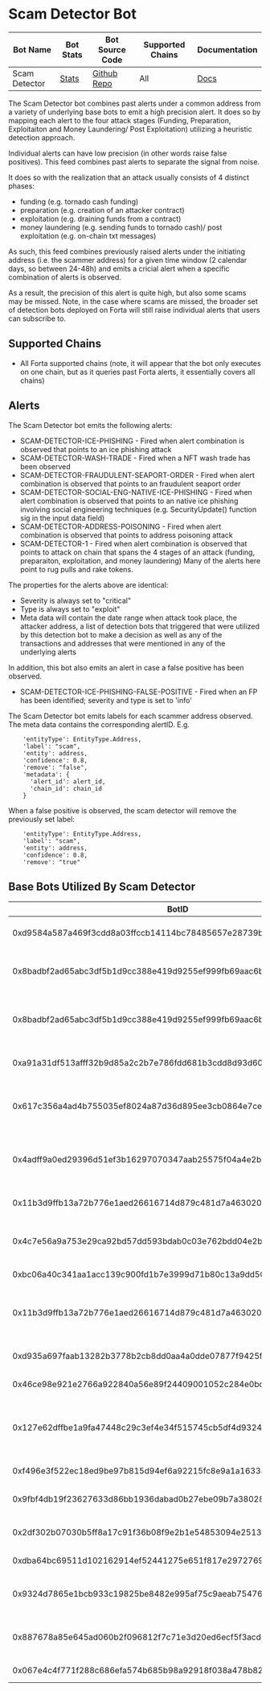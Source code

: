 # Scam Detector Bot

| Bot Name | Bot Stats | Bot Source Code  | Supported Chains | Documentation |
|----------|-----------|------------------|------------------|---------------|
| Scam Detector | [Stats](https://explorer.forta.network/bot/0x1d646c4045189991fdfd24a66b192a294158b839a6ec121d740474bdacb3ab23) | [Github Repo](https://github.com/forta-network/starter-kits/tree/main/scam-combiner-py) | All | [Docs](https://ipfs.forta.network/ipfs/QmZHKr91MBxqKxoY8cjjsKPeZcstP2FcNjJzeYtDcnr6bf) |

The Scam Detector bot combines past alerts under a common address from a variety of underlying base bots to emit a high precision alert. It does so by mapping each alert to the four attack stages (Funding, Preparation, Exploitaiton and Money Laundering/ Post Exploitation) utilizing a heuristic detection approach.

Individual alerts can have low precision (in other words raise false positives). This feed combines past alerts to separate the signal from noise. 

It does so with the realization that an attack usually consists of 4 distinct phases:

- funding (e.g. tornado cash funding)
- preparation (e.g. creation of an attacker contract)
- exploitation (e.g. draining funds from a contract)
- money laundering (e.g. sending funds to tornado cash)/ post exploitation (e.g. on-chain txt messages)

As such, this feed combines previously raised alerts under the initiating address (i.e. the scammer address) for a given time window (2 calendar days, so between 24-48h) and emits a cricial alert when a specific combination of alerts is observed. 

As a result, the precision of this alert is quite high, but also some scams may be missed. Note, in the case where scams are missed, the broader set of detection bots deployed on Forta will still raise individual alerts that users can subscribe to.

## Supported Chains

- All Forta supported chains (note, it will appear that the bot only executes on one chain, but as it queries past Forta alerts, it essentially covers all chains)

## Alerts

The Scam Detector bot emits the following alerts:

- SCAM-DETECTOR-ICE-PHISHING - Fired when alert combination is observed that points to an ice phishing attack
- SCAM-DETECTOR-WASH-TRADE - Fired when a NFT wash trade has been observed
- SCAM-DETECTOR-FRAUDULENT-SEAPORT-ORDER - Fired when alert combination is observed that points to an fraudulent seaport order
- SCAM-DETECTOR-SOCIAL-ENG-NATIVE-ICE-PHISHING - Fired when alert combination is observed that points to an native ice phishing involving social engineering techniques (e.g. SecurityUpdate() function sig in the input data field)
- SCAM-DETECTOR-ADDRESS-POISONING - Fired when alert combination is observed that points to address poisoning attack
- SCAM-DETECTOR-1 - Fired when alert combination is observed that points to attack on chain that spans the 4 stages of an attack (funding, preparaiton, exploitation, and money laundering) Many of the alerts here point to rug pulls and rake tokens.


The properties for the alerts above are identical:
- Severity is always set to "critical" 
- Type is always set to "exploit" 
- Meta data will contain the date range when attack took place, the attacker address, a list of detection bots that triggered that were utilized by this detection bot to make a decision as well as any of the transactions and addresses that were mentioned in any of the underlying alerts

In addition, this bot also emits an alert in case a false positive has been observed. 

- SCAM-DETECTOR-ICE-PHISHING-FALSE-POSITIVE - Fired when an FP has been identified; severity and type is set to 'info'


The Scam Detector bot emits labels for each scammer address observed. The meta data contains the corresponding alertID. E.g.
```
    'entityType': EntityType.Address,
    'label': "scam",
    'entity': address,
    'confidence': 0.8,
    'remove': "false",
    'metadata': {
      'alert_id': alert_id,
      'chain_id': chain_id
    }
```

When a false positive is observed, the scam detector will remove the previously set label:
```
    'entityType': EntityType.Address,
    'label': "scam",
    'entity': address,
    'confidence': 0.8,
    'remove': "true"
```

## Base Bots Utilized By Scam Detector

| BotID | Name | AlertId | Stage |
|-------|------|---------|-------|
| 0xd9584a587a469f3cdd8a03ffccb14114bc78485657e28739b8036aee7782df5c | SEAPORT-PHISHING-TRANSFER | Exploitation |
| 0x8badbf2ad65abc3df5b1d9cc388e419d9255ef999fb69aac6bf395646cf01c14 | ice phishing | ICE-PHISHING-HIGH-NUM-APPROVALS | Preparation |
| 0x8badbf2ad65abc3df5b1d9cc388e419d9255ef999fb69aac6bf395646cf01c14 | ice phishing | ICE-PHISHING-PREV-APPROVED-TRANSFERED | Exploitation |
| 0xa91a31df513afff32b9d85a2c2b7e786fdd681b3cdd8d93d6074943ba31ae400 | tornado cash withdrawl | FUNDING-TORNADO-CASH | Funding |
| 0x617c356a4ad4b755035ef8024a87d36d895ee3cb0864e7ce9b3cf694dd80c82a | tornado cash funding | TORNADO-CASH-FUNDED-ACCOUNT-INTERACTION | Funding |
| 0x4adff9a0ed29396d51ef3b16297070347aab25575f04a4e2bd62ec43ca4508d2 | money laundering | POSSIBLE-MONEY-LAUNDERING-TORNADO-CASH | MoneyLaundering |
| 0x11b3d9ffb13a72b776e1aed26616714d879c481d7a463020506d1fb5f33ec1d4 | txt messaging bot | forta-text-messages-possible-hack | Exploitation |
| 0x4c7e56a9a753e29ca92bd57dd593bdab0c03e762bdd04e2bc578cb82b842c1f3 | unverified contract creation | UNVERIFIED-CODE-CONTRACT-CREATION | Preparation |
| 0xbc06a40c341aa1acc139c900fd1b7e3999d71b80c13a9dd50a369d8f923757f5 | flashbot attack bot | FLASHBOT-TRANSACTION | Exploitation |
| 0x11b3d9ffb13a72b776e1aed26616714d879c481d7a463020506d1fb5f33ec1d4 | text messages agent | forta-text-messages-possible-hack (high severity only) | MoneyLaundering |
| 0xd935a697faab13282b3778b2cb8dd0aa4a0dde07877f9425f3bf25ac7b90b895 | Malicious Address Bot | AE-MALICIOUS-ADDR | Exploitation |
| 0x46ce98e921e2766a922840a56e89f24409001052c284e0bd6cbaa4fecd95e9b6 | Sleep Minting | SLEEPMINT-2, SLEEPMINT-1 | Preparation |
| 0x127e62dffbe1a9fa47448c29c3ef4e34f515745cb5df4d9324c2a0adae59eeef | Aztec funded contract interaction | AK-AZTEC-PROTOCOL-FUNDED-ACCOUNT-INTERACTION-0 | Exploitation |
| 0xf496e3f522ec18ed9be97b815d94ef6a92215fc8e9a1a16338aee9603a5035fb | CEX Funding bot | CEX-FUNDING-1 | Funding |
| 0x9fbf4db19f23627633d86bb1936dabad0b27ebe09b7a38028a126392156f7f32 | Aztec Funding bot | AK-AZTEC-PROTOCOL-FUNDING | Funding |
| 0x2df302b07030b5ff8a17c91f36b08f9e2b1e54853094e2513f7cda734cf68a46 | Malicious Account Funding Bot | MALICIOUS-ACCOUNT-FUNDING | Funding |
| 0xdba64bc69511d102162914ef52441275e651f817e297276966be16aeffe013b0 | Umbra bot | UMBRA-RECEIVE | Funding |
| 0x9324d7865e1bcb933c19825be8482e995af75c9aeab7547631db4d2cd3522e0e | ChangeNow Funding | FUNDING-CHANGENOW-NEW-ACCOUNT | Funding |
| 0x887678a85e645ad060b2f096812f7c71e3d20ed6ecf5f3acde6e71baa4cf86ad | Malicious Token ML | SUSPICIOUS-TOKEN-CONTRACT-CREATION | Preparation |
| 0x067e4c4f771f288c686efa574b685b98a92918f038a478b82c9ac5b5b6472732 | Wash trading bot | NFT-WASH-TRADE | Preparation | 